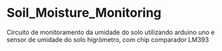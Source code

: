 # Soil_Moisture_Monitoring
Circuito de monitoramento da umidade do solo utilizando arduino uno e sensor de umidade do solo higrômetro, com chip comparador LM393
